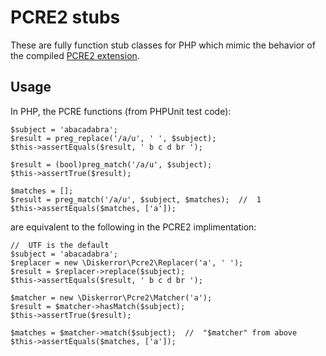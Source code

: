 # PCRE2 stubs
These are fully function stub classes for PHP which mimic the behavior of the compiled [PCRE2 extension](https://github.com/diskerror/Pcre2PhpEx).

## Usage
In PHP, the PCRE functions (from PHPUnit test code):
```
$subject = 'abacadabra';
$result = preg_replace('/a/u', ' ', $subject);
$this->assertEquals($result, ' b c d br ');

$result = (bool)preg_match('/a/u', $subject);
$this->assertTrue($result);

$matches = [];
$result = preg_match('/a/u', $subject, $matches);  //  1
$this->assertEquals($matches, ['a']);
```
are equivalent to the following in the PCRE2 implimentation:
```
//  UTF is the default
$subject = 'abacadabra';
$replacer = new \Diskerror\Pcre2\Replacer('a', ' ');
$result = $replacer->replace($subject);
$this->assertEquals($result, ' b c d br ');

$matcher = new \Diskerror\Pcre2\Matcher('a');
$result = $matcher->hasMatch($subject);
$this->assertTrue($result);

$matches = $matcher->match($subject);  //  "$matcher" from above
$this->assertEquals($matches, ['a']);
```
